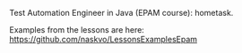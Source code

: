 Test Automation Engineer in Java (EPAM course): hometask.

Examples from the lessons are here: https://github.com/naskvo/LessonsExamplesEpam
